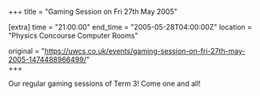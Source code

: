 +++
title = "Gaming Session on Fri 27th May 2005"

[extra]
time = "21:00:00"
end_time = "2005-05-28T04:00:00Z"
location = "Physics Concourse Computer Rooms"

original = "https://uwcs.co.uk/events/gaming-session-on-fri-27th-may-2005-1474488966499/"    
+++

Our regular gaming sessions of Term 3\! Come one and all\!

